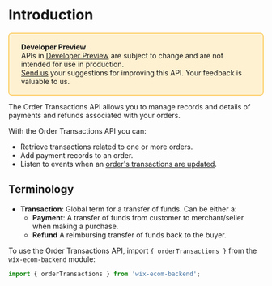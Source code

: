 # Introduction

<div style="background-color: #FEF1D1; padding: 18px 24px; border-radius: 6px; border: 1px solid #FDB10C; box-sizing: border-box; display: inline-block">
 <b>Developer Preview</b>
 <br/>
 <span>APIs in <a href="https://www.wix.com/velo/reference/api-overview/developer-preview">Developer Preview</a> are subject to change and are not intended for use in production.<br/><a href="mailto:velo-preview-feedback@wix.com">Send us</a> your suggestions for improving this API. Your feedback is valuable to us.</span>
</div> 

The Order Transactions API allows you to manage records and details of payments and refunds associated with your orders.

With the Order Transactions API you can:

* Retrieve transactions related to one or more orders.
* Add payment records to an order.
* Listen to events when an [order's transactions are updated](https://www.wix.com/velo/reference/wix-ecom-backend/events/onordertransactionsupdated).

## Terminology

* **Transaction**: Global term for a transfer of funds. Can be either a:
  * **Payment**: A transfer of funds from customer to merchant/seller when making a purchase.
  * **Refund** A reimbursing transfer of funds back to the buyer.

To use the Order Transactions API, import `{ orderTransactions }` from the `wix-ecom-backend` module:

```javascript
import { orderTransactions } from 'wix-ecom-backend';
```